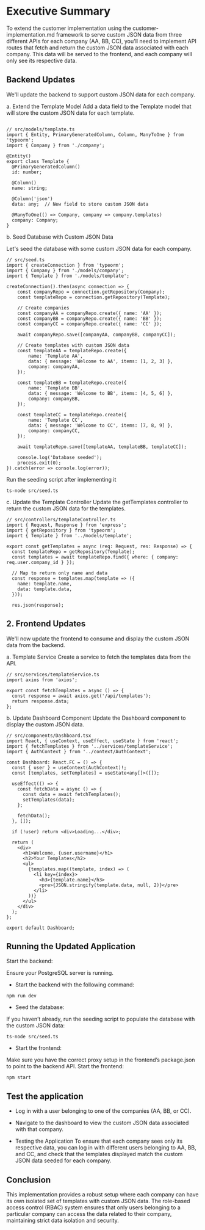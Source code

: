 # Executive Summary

To extend the customer implementation using the customer-implementation.md framework to serve custom JSON data from three different APIs for each company (AA, BB, CC), you'll need to implement API routes that fetch and return the custom JSON data associated with each company. This data will be served to the frontend, and each company will only see its respective data.

## Backend Updates

We'll update the backend to support custom JSON data for each company.

a. Extend the Template Model
Add a data field to the Template model that will store the custom JSON data for each template.

```

// src/models/template.ts
import { Entity, PrimaryGeneratedColumn, Column, ManyToOne } from 'typeorm';
import { Company } from './company';

@Entity()
export class Template {
  @PrimaryGeneratedColumn()
  id: number;

  @Column()
  name: string;

  @Column('json')
  data: any;  // New field to store custom JSON data

  @ManyToOne(() => Company, company => company.templates)
  company: Company;
}

```

b. Seed Database with Custom JSON Data

Let's seed the database with some custom JSON data for each company.

```
// src/seed.ts
import { createConnection } from 'typeorm';
import { Company } from './models/company';
import { Template } from './models/template';

createConnection().then(async connection => {
    const companyRepo = connection.getRepository(Company);
    const templateRepo = connection.getRepository(Template);

    // Create companies
    const companyAA = companyRepo.create({ name: 'AA' });
    const companyBB = companyRepo.create({ name: 'BB' });
    const companyCC = companyRepo.create({ name: 'CC' });

    await companyRepo.save([companyAA, companyBB, companyCC]);

    // Create templates with custom JSON data
    const templateAA = templateRepo.create({
        name: 'Template AA',
        data: { message: 'Welcome to AA', items: [1, 2, 3] },
        company: companyAA,
    });

    const templateBB = templateRepo.create({
        name: 'Template BB',
        data: { message: 'Welcome to BB', items: [4, 5, 6] },
        company: companyBB,
    });

    const templateCC = templateRepo.create({
        name: 'Template CC',
        data: { message: 'Welcome to CC', items: [7, 8, 9] },
        company: companyCC,
    });

    await templateRepo.save([templateAA, templateBB, templateCC]);

    console.log('Database seeded');
    process.exit(0);
}).catch(error => console.log(error));

```

Run the seeding script after implementing it

```
ts-node src/seed.ts

```

c. Update the Template Controller
Update the getTemplates controller to return the custom JSON data for the templates.

```
// src/controllers/templateController.ts
import { Request, Response } from 'express';
import { getRepository } from 'typeorm';
import { Template } from '../models/template';

export const getTemplates = async (req: Request, res: Response) => {
  const templateRepo = getRepository(Template);
  const templates = await templateRepo.find({ where: { company: req.user.company_id } });
  
  // Map to return only name and data
  const response = templates.map(template => ({
    name: template.name,
    data: template.data,
  }));

  res.json(response);

```

## 2. Frontend Updates
We'll now update the frontend to consume and display the custom JSON data from the backend.

a. Template Service
Create a service to fetch the templates data from the API.

```
// src/services/templateService.ts
import axios from 'axios';

export const fetchTemplates = async () => {
  const response = await axios.get('/api/templates');
  return response.data;
};

``` 
b. Update Dashboard Component
Update the Dashboard component to display the custom JSON data.

```
// src/components/Dashboard.tsx
import React, { useContext, useEffect, useState } from 'react';
import { fetchTemplates } from '../services/templateService';
import { AuthContext } from '../context/AuthContext';

const Dashboard: React.FC = () => {
  const { user } = useContext(AuthContext)!;
  const [templates, setTemplates] = useState<any[]>([]);

  useEffect(() => {
    const fetchData = async () => {
      const data = await fetchTemplates();
      setTemplates(data);
    };

    fetchData();
  }, []);

  if (!user) return <div>Loading...</div>;

  return (
    <div>
      <h1>Welcome, {user.username}</h1>
      <h2>Your Templates</h2>
      <ul>
        {templates.map((template, index) => (
          <li key={index}>
            <h3>{template.name}</h3>
            <pre>{JSON.stringify(template.data, null, 2)}</pre>
          </li>
        ))}
      </ul>
    </div>
  );
};

export default Dashboard;

```

## Running the Updated Application
Start the backend:

Ensure your PostgreSQL server is running.

- Start the backend with the following command:

```
npm run dev

```
- Seed the database:

If you haven’t already, run the seeding script to populate the database with the custom JSON data:

```
ts-node src/seed.ts

```

- Start the frontend:

Make sure you have the correct proxy setup in the frontend’s package.json to point to the backend API.
Start the frontend:

```
npm start

```
## Test the application

- Log in with a user belonging to one of the companies (AA, BB, or CC).

- Navigate to the dashboard to view the custom JSON data associated with that company.

- Testing the Application
To ensure that each company sees only its respective data, you can log in with different users belonging to AA, BB, and CC, and check that the templates displayed match the custom JSON data seeded for each company.

## Conclusion
This implementation provides a robust setup where each company can have its own isolated set of templates with custom JSON data. The role-based access control (RBAC) system ensures that only users belonging to a particular company can access the data related to their company, maintaining strict data isolation and security.
